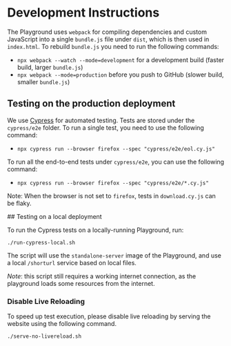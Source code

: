 # Development Instructions

The Playground uses `webpack` for compiling dependencies and custom JavaScript into a single `bundle.js` file under `dist`, which is then used in `index.html`. To rebuild `bundle.js` you need to run the following commands:

- `npx webpack --watch --mode=development` for a development build (faster build, larger `bundle.js`)
- `npx webpack --mode=production` before you push to GitHub (slower build, smaller `bundle.js`)

## Testing on the production deployment

We use [Cypress](https://cypress.io) for automated testing. Tests are stored under the `cypress/e2e` folder. To run a single test, you need to use the following command:

- `npx cypress run --browser firefox --spec "cypress/e2e/eol.cy.js"`

To run all the end-to-end tests under `cypress/e2e`, you can use the following command:

- `npx cypress run --browser firefox --spec "cypress/e2e/*.cy.js"`

Note: When the browser is not set to `firefox`, tests in `download.cy.js` can be flaky.

## Testing on a local deployment

To run the Cypress tests on a locally-running Playground, run:

```shell
./run-cypress-local.sh
```

The script will use the `standalone-server` image of the Playground, and use a local `/shorturl` service based on local files.

*Note*: this script still requires a working internet connection, as the playground loads some resources from the internet.

### Disable Live Reloading

To speed up test execution, please disable live reloading by serving the website using the following command.

```
./serve-no-livereload.sh
```
